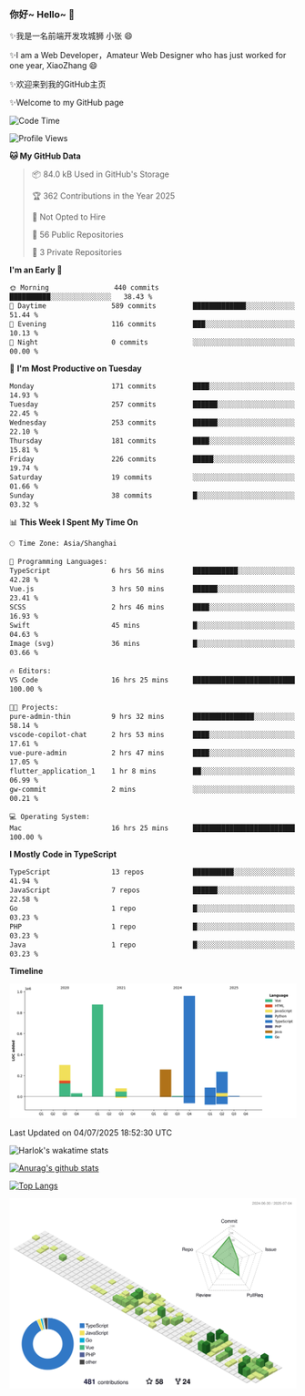 ### 你好~ Hello~ 👋

✨我是一名前端开发攻城狮 小张 😄

✨I am a Web Developer，Amateur Web Designer who has just worked for one year, XiaoZhang 😄

✨欢迎来到我的GitHub主页

✨Welcome to my GitHub page
<!--
**7148505/7148505** is a ✨ _special_ ✨ repository because its `README.md` (this file) appears on your GitHub profile.

Here are some ideas to get you started:

- 🔭 I’m currently working on ...
- 🌱 I’m currently learning ...
- 👯 I’m looking to collaborate on ...
- 🤔 I’m looking for help with ...
- 💬 Ask me about ...
- 📫 How to reach me: ...
- 😄 Pronouns: ...
- ⚡ Fun fact: ...
-->

<!--START_SECTION:waka-->
![Code Time](http://img.shields.io/badge/Code%20Time-2%2C751%20hrs%2012%20mins-blue)

![Profile Views](http://img.shields.io/badge/Profile%20Views-1-blue)

**🐱 My GitHub Data** 

> 📦 84.0 kB Used in GitHub's Storage 
 > 
> 🏆 362 Contributions in the Year 2025
 > 
> 🚫 Not Opted to Hire
 > 
> 📜 56 Public Repositories 
 > 
> 🔑 3 Private Repositories 
 > 
**I'm an Early 🐤** 

```text
🌞 Morning                440 commits         ██████████░░░░░░░░░░░░░░░   38.43 % 
🌆 Daytime                589 commits         █████████████░░░░░░░░░░░░   51.44 % 
🌃 Evening                116 commits         ███░░░░░░░░░░░░░░░░░░░░░░   10.13 % 
🌙 Night                  0 commits           ░░░░░░░░░░░░░░░░░░░░░░░░░   00.00 % 
```
📅 **I'm Most Productive on Tuesday** 

```text
Monday                   171 commits         ████░░░░░░░░░░░░░░░░░░░░░   14.93 % 
Tuesday                  257 commits         ██████░░░░░░░░░░░░░░░░░░░   22.45 % 
Wednesday                253 commits         ██████░░░░░░░░░░░░░░░░░░░   22.10 % 
Thursday                 181 commits         ████░░░░░░░░░░░░░░░░░░░░░   15.81 % 
Friday                   226 commits         █████░░░░░░░░░░░░░░░░░░░░   19.74 % 
Saturday                 19 commits          ░░░░░░░░░░░░░░░░░░░░░░░░░   01.66 % 
Sunday                   38 commits          █░░░░░░░░░░░░░░░░░░░░░░░░   03.32 % 
```


📊 **This Week I Spent My Time On** 

```text
🕑︎ Time Zone: Asia/Shanghai

💬 Programming Languages: 
TypeScript               6 hrs 56 mins       ███████████░░░░░░░░░░░░░░   42.28 % 
Vue.js                   3 hrs 50 mins       ██████░░░░░░░░░░░░░░░░░░░   23.41 % 
SCSS                     2 hrs 46 mins       ████░░░░░░░░░░░░░░░░░░░░░   16.93 % 
Swift                    45 mins             █░░░░░░░░░░░░░░░░░░░░░░░░   04.63 % 
Image (svg)              36 mins             █░░░░░░░░░░░░░░░░░░░░░░░░   03.66 % 

🔥 Editors: 
VS Code                  16 hrs 25 mins      █████████████████████████   100.00 % 

🐱‍💻 Projects: 
pure-admin-thin          9 hrs 32 mins       ███████████████░░░░░░░░░░   58.14 % 
vscode-copilot-chat      2 hrs 53 mins       ████░░░░░░░░░░░░░░░░░░░░░   17.61 % 
vue-pure-admin           2 hrs 47 mins       ████░░░░░░░░░░░░░░░░░░░░░   17.05 % 
flutter_application_1    1 hr 8 mins         ██░░░░░░░░░░░░░░░░░░░░░░░   06.99 % 
gw-commit                2 mins              ░░░░░░░░░░░░░░░░░░░░░░░░░   00.21 % 

💻 Operating System: 
Mac                      16 hrs 25 mins      █████████████████████████   100.00 % 
```

**I Mostly Code in TypeScript** 

```text
TypeScript               13 repos            ██████████░░░░░░░░░░░░░░░   41.94 % 
JavaScript               7 repos             ██████░░░░░░░░░░░░░░░░░░░   22.58 % 
Go                       1 repo              █░░░░░░░░░░░░░░░░░░░░░░░░   03.23 % 
PHP                      1 repo              █░░░░░░░░░░░░░░░░░░░░░░░░   03.23 % 
Java                     1 repo              █░░░░░░░░░░░░░░░░░░░░░░░░   03.23 % 
```



**Timeline**

![Lines of Code chart](https://raw.githubusercontent.com/littleCareless/littleCareless/master/assets/bar_graph.png)


 Last Updated on 04/07/2025 18:52:30 UTC
<!--END_SECTION:waka-->
![Harlok's wakatime stats](https://github-readme-stats.vercel.app/api/wakatime?username=littleCareless)

[![Anurag's github stats](https://github-readme-stats.vercel.app/api?username=littleCareless)](https://github.com/anuraghazra/github-readme-stats)

[![Top Langs](https://github-readme-stats.vercel.app/api/top-langs/?username=littleCareless&layout=compact)](https://github.com/anuraghazra/github-readme-stats)

![](./profile-3d-contrib/profile-green-animate.svg)
